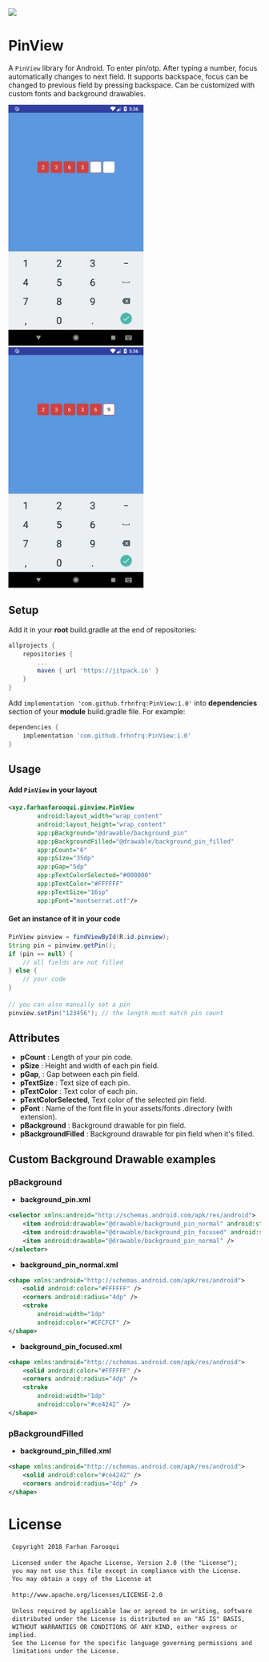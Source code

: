 [![](https://jitpack.io/v/frhnfrq/PinView.svg)](https://jitpack.io/#frhnfrq/PinView)

# PinView 

A `PinView` library for Android. To enter pin/otp. After typing a number, focus automatically changes to next field. It supports backspace, focus can be changed to previous field by pressing backspace. Can be customized with custom fonts and background drawables.

<p float="left">
<img src="screenshots/1.png" width="270px" height="480px" />
<img src="screenshots/2.png" width="270px" height="480px" />
</p>

## Setup

Add it in your **root** build.gradle at the end of repositories:

```groovy
allprojects {
    repositories {
		...
		maven { url 'https://jitpack.io' }
	}
}
```

Add `implementation 'com.github.frhnfrq:PinView:1.0'` into **dependencies** section of your **module** build.gradle file. For example:

```groovy
dependencies {
    implementation 'com.github.frhnfrq:PinView:1.0'
}
```
## Usage

#### Add `PinView` in your layout

```xml
<xyz.farhanfarooqui.pinview.PinView
        android:layout_width="wrap_content"
        android:layout_height="wrap_content"
        app:pBackground="@drawable/background_pin"
        app:pBackgroundFilled="@drawable/background_pin_filled"
        app:pCount="6"
        app:pSize="35dp"
        app:pGap="5dp"
        app:pTextColorSelected="#000000"
        app:pTextColor="#FFFFFF"
        app:pTextSize="16sp"
        app:pFont="montserrat.otf"/>
```

#### Get an instance of it in your code
```java
PinView pinview = findViewById(R.id.pinview);
String pin = pinview.getPin();
if (pin == null) {
    // all fields are not filled
} else {
    // your code
}

// you can also manually set a pin
pinview.setPin("123456"); // the length must match pin count
```


## Attributes

* **pCount** : Length of your pin code.
* **pSize** : Height and width of each pin field.
* **pGap**, : Gap between each pin field.
* **pTextSize** : Text size of each pin.
* **pTextColor** : Text color of each pin.
* **pTextColorSelected**, Text color of the selected pin field.
* **pFont** : Name of the font file in your assets/fonts .directory (with extension).
* **pBackground** : Background drawable for pin field.
* **pBackgroundFilled** : Background drawable for pin field when it's filled.

## Custom Background Drawable examples

### pBackground
* **background_pin.xml**
```xml
<selector xmlns:android="http://schemas.android.com/apk/res/android">
    <item android:drawable="@drawable/background_pin_normal" android:state_focused="false" />
    <item android:drawable="@drawable/background_pin_focused" android:state_focused="true" />
    <item android:drawable="@drawable/background_pin_normal" />
</selector>
```

* **background_pin_normal.xml**
```xml
<shape xmlns:android="http://schemas.android.com/apk/res/android">
    <solid android:color="#FFFFFF" />
    <corners android:radius="4dp" />
    <stroke
        android:width="1dp"
        android:color="#CFCFCF" />
</shape>
```

* **background_pin_focused.xml**
```xml
<shape xmlns:android="http://schemas.android.com/apk/res/android">
    <solid android:color="#FFFFFF" />
    <corners android:radius="4dp" />
    <stroke
        android:width="1dp"
        android:color="#ce4242" />
</shape>
```
### pBackgroundFilled

* **background_pin_filled.xml**
```xml
<shape xmlns:android="http://schemas.android.com/apk/res/android">
    <solid android:color="#ce4242" />
    <corners android:radius="4dp" />
</shape>
```


License
=======

     Copyright 2018 Farhan Farooqui
     
     Licensed under the Apache License, Version 2.0 (the "License");
     you may not use this file except in compliance with the License.
     You may obtain a copy of the License at

     http://www.apache.org/licenses/LICENSE-2.0

     Unless required by applicable law or agreed to in writing, software
     distributed under the License is distributed on an "AS IS" BASIS,
     WITHOUT WARRANTIES OR CONDITIONS OF ANY KIND, either express or implied.
     See the License for the specific language governing permissions and
     limitations under the License.
